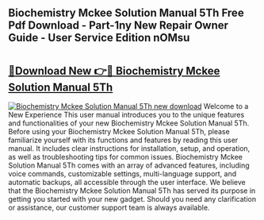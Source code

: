 ## Biochemistry Mckee Solution Manual 5Th Free Pdf Download - Part-1ny New Repair Owner Guide - User Service Edition nOMsu

# <h2><a href="http://bc81076.oget.top/?id=Biochemistry+Mckee+Solution+Manual+5Th">🔗Download New 👉🔴 Biochemistry Mckee Solution Manual 5Th</a></h2>

[![Biochemistry Mckee Solution Manual 5Th new download](https://i.imgur.com/5g1atiW.png)](http://bc81076.oget.top/?id=Biochemistry+Mckee+Solution+Manual+5Th)
Welcome to a New Experience This user manual introduces you to the unique features and functionalities of your new Biochemistry Mckee Solution Manual 5Th. Before using your Biochemistry Mckee Solution Manual 5Th, please familiarize yourself with its functions and features by reading this user manual. It includes clear instructions for installation, setup, and operation, as well as troubleshooting tips for common issues. Biochemistry Mckee Solution Manual 5Th comes with an array of advanced features, including voice commands, customizable settings, multi-language support, and automatic backups, all accessible through the user interface. We believe that the Biochemistry Mckee Solution Manual 5Th has served its purpose in getting you started with your new gadget. Should you need any clarification or assistance, our customer support team is always available.
